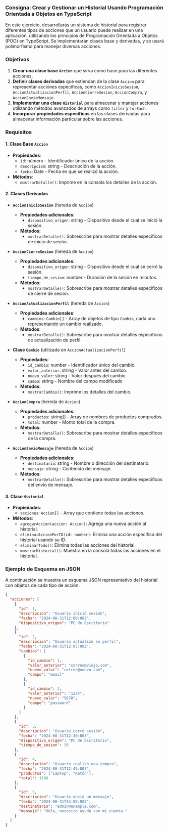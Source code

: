 ### Consigna: Crear y Gestionar un Historial Usando Programación Orientada a Objetos en TypeScript

En este ejercicio, desarrollarás un sistema de historial para registrar diferentes tipos de acciones que un usuario puede realizar en una aplicación, utilizando los principios de Programación Orientada a Objetos (POO) en TypeScript. Se implementarán clases base y derivadas, y se usará polimorfismo para manejar diversas acciones.

### Objetivos

1. **Crear una clase base `Accion`** que sirva como base para las diferentes acciones.
2. **Definir clases derivadas** que extiendan de la clase `Accion` para representar acciones específicas, como `AccionInicioSesion`, `AccionActualizacionPerfil`, `AccionCierreSesion`, `AccionCompra`, y `AccionEnvioMensaje`.
3. **Implementar una clase `Historial`** para almacenar y manejar acciones utilizando métodos avanzados de arrays como `filter` y `forEach`.
4. **Incorporar propiedades específicas** en las clases derivadas para almacenar información particular sobre las acciones.

### Requisitos

#### 1. Clase Base `Accion`
- **Propiedades**:
  - `id`: número - Identificador único de la acción.
  - `descripcion`: string - Descripción de la acción.
  - `fecha`: Date - Fecha en que se realizó la acción.
- **Métodos**:
  - `mostrarDetalle()`: Imprime en la consola los detalles de la acción.

#### 2. Clases Derivadas

- **`AccionInicioSesion`** (hereda de `Accion`)
  - **Propiedades adicionales**:
    - `dispositivo_origen`: string - Dispositivo desde el cual se inició la sesión.
  - **Métodos**:
    - `mostrarDetalle()`: Sobrescribe para mostrar detalles específicos de inicio de sesión.

- **`AccionCierreSesion`** (hereda de `Accion`)
  - **Propiedades adicionales**:
    - `dispositivo_origen`: string - Dispositivo desde el cual se cerró la sesión.
    - `tiempo_de_sesion`: number - Duración de la sesión en minutos.
  - **Métodos**:
    - `mostrarDetalle()`: Sobrescribe para mostrar detalles específicos de cierre de sesión.

- **`AccionActualizacionPerfil`** (hereda de `Accion`)
  - **Propiedades adicionales**:
    - `cambios`: `Cambio[]` - Array de objetos de tipo `Cambio`, cada uno representando un cambio realizado.
  - **Métodos**:
    - `mostrarDetalle()`: Sobrescribe para mostrar detalles específicos de actualización de perfil.

- **Clase `Cambio`** (utilizada en `AccionActualizacionPerfil`)
  - **Propiedades**:
    - `id_cambio`: number - Identificador único del cambio.
    - `valor_anterior`: string - Valor antes del cambio.
    - `nuevo_valor`: string - Valor después del cambio.
    - `campo`: string - Nombre del campo modificado
  - **Métodos**:
    - `mostrarCambio()`: Imprime los detalles del cambio.

- **`AccionCompra`** (hereda de `Accion`)
  - **Propiedades adicionales**:
    - `productos`: string[] - Array de nombres de productos comprados.
    - `total`: number - Monto total de la compra.
  - **Métodos**:
    - `mostrarDetalle()`: Sobrescribe para mostrar detalles específicos de la compra.

- **`AccionEnvioMensaje`** (hereda de `Accion`)
  - **Propiedades adicionales**:
    - `destinatario`: string - Nombre o dirección del destinatario.
    - `mensaje`: string - Contenido del mensaje.
  - **Métodos**:
    - `mostrarDetalle()`: Sobrescribe para mostrar detalles específicos del envío de mensaje.

#### 3. Clase `Historial`
- **Propiedades**:
  - `acciones`: `Accion[]` - Array que contiene todas las acciones.
- **Métodos**:
  - `agregarAccion(accion: Accion)`: Agrega una nueva acción al historial.
  - `eliminarAccionPorID(id: number)`: Elimina una acción específica del historial usando su ID.
  - `eliminarTodo()`: Elimina todas las acciones del historial.
  - `mostrarHistorial()`: Muestra en la consola todas las acciones en el historial.

### Ejemplo de Esquema en JSON

A continuación se muestra un esquema JSON representativo del historial con objetos de cada tipo de acción:

```json
{
  "acciones": [
    {
      "id": 1,
      "descripcion": "Usuario inició sesión",
      "fecha": "2024-08-31T12:00:00Z",
      "dispositivo_origen": "PC de Escritorio"
    },
    {
      "id": 2,
      "descripcion": "Usuario actualizó su perfil",
      "fecha": "2024-08-31T12:05:00Z",
      "cambios": [
        {
          "id_cambio": 1,
          "valor_anterior": "correo@viejo.com",
          "nuevo_valor": "correo@nuevo.com",
          "campo": "email"
        },
        {
          "id_cambio": 2,
          "valor_anterior": "1234",
          "nuevo_valor": "5678",
          "campo": "password"
        }
      ]
    },
    {
      "id": 3,
      "descripcion": "Usuario cerró sesión",
      "fecha": "2024-08-31T12:30:00Z",
      "dispositivo_origen": "PC de Escritorio",
      "tiempo_de_sesion": 30
    },
    {
      "id": 4,
      "descripcion": "Usuario realizó una compra",
      "fecha": "2024-08-31T12:45:00Z",
      "productos": ["Laptop", "Ratón"],
      "total": 1500
    },
    {
      "id": 5,
      "descripcion": "Usuario envió un mensaje",
      "fecha": "2024-08-31T13:00:00Z",
      "destinatario": "admin@example.com",
      "mensaje": "Hola, necesito ayuda con mi cuenta."
    }
  ]
}